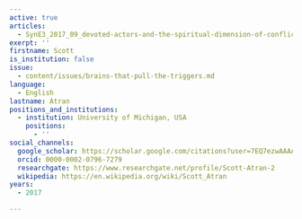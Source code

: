 ```yaml
---
active: true
articles:
  - SynE3_2017_09_devoted-actors-and-the-spiritual-dimension-of-conflict
exerpt: ''
firstname: Scott
is_institution: false
issue:
  - content/issues/brains-that-pull-the-triggers.md
language:
  - English
lastname: Atran
positions_and_institutions:
  - institution: University of Michigan, USA
    positions:
      - ''
social_channels:
  google_scholar: https://scholar.google.com/citations?user=7EQ7ezwAAAAJ&hl=en
  orcid: 0000-0002-0796-7279
  researchgate: https://www.researchgate.net/profile/Scott-Atran-2
  wikipedia: https://en.wikipedia.org/wiki/Scott_Atran
years:
  - 2017

---
```

